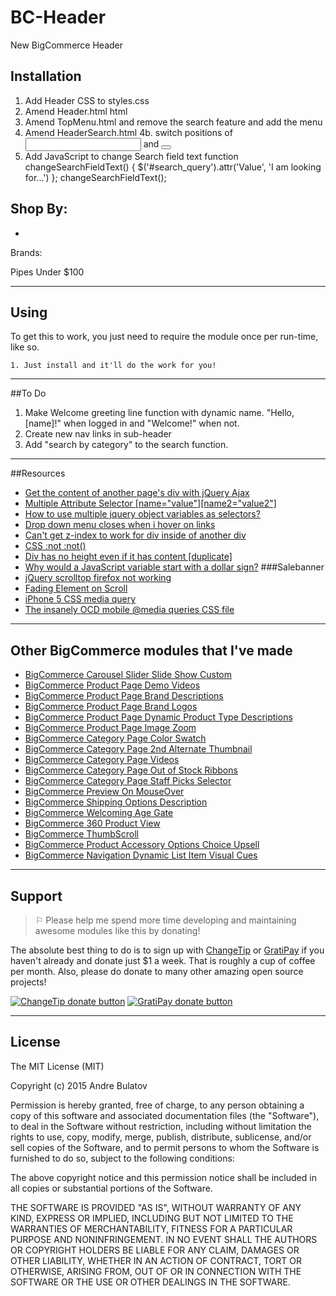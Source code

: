 # BC-Header
New BigCommerce Header

## Installation

1. Add Header CSS to styles.css
2. Amend Header.html html 
3. Amend TopMenu.html and remove the search feature and add the menu
4. Amend HeaderSearch.html 
  4b. switch positions of <input> and <button>
5. Add JavaScript to change Search field text 
	function changeSearchFieldText() {
		$('#search_query').attr('Value', 'I am looking for...')	
	};
	changeSearchFieldText();



Shop By:
- 
- 

Brands:


Pipes Under $100


------------------------------------------------------------------------------------


## Using

To get this to work, you just need to require the module once per run-time, like so.

    1. Just install and it'll do the work for you!  


------------------------------------------------------------------------------------


##To Do

1. Make Welcome greeting line function with dynamic name.  "Hello, [name]!" when logged in and "Welcome!" when not.
2. Create new nav links in sub-header
3. Add "search by category" to the search function.


------------------------------------------------------------------------------------


##Resources
- [Get the content of another page's div with jQuery Ajax](http://stackoverflow.com/questions/14683736/get-the-content-of-another-pages-div-with-jquery-ajax)
- [Multiple Attribute Selector [name="value"][name2="value2"]](https://api.jquery.com/multiple-attribute-selector/)
- [How to use multiple jquery object variables as selectors?](http://stackoverflow.com/questions/18504075/how-to-use-multiple-jquery-object-variables-as-selectors)
- [Drop down menu closes when i hover on links](http://stackoverflow.com/questions/23449103/drop-down-menu-closes-when-i-hover-on-links)
- [Can't get z-index to work for div inside of another div](http://stackoverflow.com/questions/4456234/cant-get-z-index-to-work-for-div-inside-of-another-div)
- [CSS :not :not()](https://developer.mozilla.org/en-US/docs/Web/CSS/:not)
- [Div has no height even if it has content [duplicate]](http://stackoverflow.com/questions/19354845/div-has-no-height-even-if-it-has-content)
- [Why would a JavaScript variable start with a dollar sign?](http://stackoverflow.com/questions/205853/why-would-a-javascript-variable-start-with-a-dollar-sign)
###Salebanner
- [jQuery scrolltop firefox not working](http://stackoverflow.com/questions/17776544/jquery-scrolltop-firefox-not-working)
- [Fading Element on Scroll](http://stackoverflow.com/questions/1484467/fading-element-on-scroll)
- [iPhone 5 CSS media query](http://stackoverflow.com/questions/12539697/iphone-5-css-media-query)
- [The insanely OCD mobile @media queries CSS file](http://annikalidne.com/code/the-insanely-ocd-mobile-media-queries-css-file)




------------------------------------------------------------------------------------


## Other BigCommerce modules that I've made

* [BigCommerce Carousel Slider Slide Show Custom](https://github.com/iamandrebulatov/BC-Carousel-Slider-Slide-Show-Custom)
* [BigCommerce Product Page Demo Videos](https://github.com/iamandrebulatov/BigCommerce-Product-Page-Demo-Videos)
* [BigCommerce Product Page Brand Descriptions](https://github.com/iamandrebulatov/BigCommerce-Product-Page-Brand-Descriptions)
* [BigCommerce Product Page Brand Logos](https://github.com/iamandrebulatov/BigCommerce-Product-Page-Brand-Logos)
* [BigCommerce Product Page Dynamic Product Type Descriptions](https://github.com/iamandrebulatov/BC-Product-Page-Dynamic-Product-Type-Descriptions)
* [BigCommerce Product Page Image Zoom](https://github.com/iamandrebulatov/BC-Product-Page-Image-Zoom)
* [BigCommerce Category Page Color Swatch](https://github.com/iamandrebulatov/BigCommerce-Color-Swatch-On-Category)
* [BigCommerce Category Page 2nd Alternate Thumbnail](https://github.com/iamandrebulatov/BigCommerce-Category-Pages-2nd-Alternate-Thumbnail)
* [BigCommerce Category Page Videos](https://github.com/iamandrebulatov/BigCommerce-Category-Page-Demo-Videos)
* [BigCommerce Category Page Out of Stock Ribbons](https://github.com/iamandrebulatov/BigCommerce-Out-of-Stock-Category-Items)
* [BigCommerce Category Page Staff Picks Selector](https://github.com/iamandrebulatov/BC-Staff-Picks-Selector)
* [BigCommerce Preview On MouseOver](https://github.com/iamandrebulatov/BC-Preview-On-MouseOver)
* [BigCommerce Shipping Options Description](https://github.com/iamandrebulatov/BC-Shipping-Options-Descriptions)
* [BigCommerce Welcoming Age Gate](https://github.com/iamandrebulatov/BC-Welcoming-Age-Gate)
* [BigCommerce 360 Product View](https://github.com/iamandrebulatov/BC-360-Product-View)
* [BigCommerce ThumbScroll](https://github.com/iamandrebulatov/BC-ThumbScroll)
* [BigCommerce Product Accessory Options Choice Upsell](https://github.com/iamandrebulatov/BC-Product-Accessory-Options-Choice-Upsell)
* [BigCommerce Navigation Dynamic List Item Visual Cues](https://github.com/iamandrebulatov/BC-Nav-Dynamic-List-Item-Visual-Cues)


------------------------------------------------------------------------------------


## Support

> ⚐ Please help me spend more time developing and maintaining awesome modules like this by donating!

The absolute best thing to do is to sign up with [ChangeTip](//changetip.com) or [GratiPay](//gratipay.com) if you haven't already and donate just $1 a week. That is roughly a cup of coffee per month. Also, please do donate to many other amazing open source projects!

[![ChangeTip donate button](http://andrebulatov.com/wp-content/uploads/tipme_button.png)](//www.changetip.com/tipme/andre.bulatov/ "Donate once-off to this project using ChangeTip")
[![GratiPay donate button](http://andrebulatov.com/wp-content/uploads/gratipay-button.png)](//www.gratipay.com/andrebulatov/ "Donate once-off to this project using GratiPay")


------------------------------------------------------------------------------------


## License

The MIT License (MIT)

Copyright (c) 2015 Andre Bulatov

Permission is hereby granted, free of charge, to any person obtaining a copy
of this software and associated documentation files (the "Software"), to deal
in the Software without restriction, including without limitation the rights
to use, copy, modify, merge, publish, distribute, sublicense, and/or sell
copies of the Software, and to permit persons to whom the Software is
furnished to do so, subject to the following conditions:

The above copyright notice and this permission notice shall be included in
all copies or substantial portions of the Software.

THE SOFTWARE IS PROVIDED "AS IS", WITHOUT WARRANTY OF ANY KIND, EXPRESS OR
IMPLIED, INCLUDING BUT NOT LIMITED TO THE WARRANTIES OF MERCHANTABILITY,
FITNESS FOR A PARTICULAR PURPOSE AND NONINFRINGEMENT. IN NO EVENT SHALL THE
AUTHORS OR COPYRIGHT HOLDERS BE LIABLE FOR ANY CLAIM, DAMAGES OR OTHER
LIABILITY, WHETHER IN AN ACTION OF CONTRACT, TORT OR OTHERWISE, ARISING FROM,
OUT OF OR IN CONNECTION WITH THE SOFTWARE OR THE USE OR OTHER DEALINGS IN
THE SOFTWARE.

